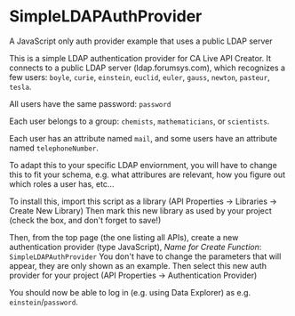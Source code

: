 # SimpleLDAPAuthProvider
A JavaScript only auth provider example that uses a public LDAP server

This is a simple LDAP authentication provider for CA Live API Creator.
It connects to a public LDAP server (ldap.forumsys.com), which recognizes
a few users: `boyle`, `curie`, `einstein`, `euclid`, `euler`, `gauss`, `newton`, `pasteur`, `tesla`.

All users have the same password: `password`

Each user belongs to a group: `chemists`, `mathematicians`, or `scientists`.

Each user has an attribute named `mail`, and some users have an attribute named `telephoneNumber`.

To adapt this to your specific LDAP enviornment, you will have to change this to fit
your schema, e.g. what attribures are relevant, how you figure out which roles a user has, etc...

To install this, import this script as a library (API Properties -> Libraries -> Create New Library)
Then mark this new library as used by your project (check the box, and don't forget to save!)

Then, from the top page (the one listing all APIs), create a new authentication provider 
(type JavaScript), *Name for Create Function*: `SimpleLDAPAuthProvider`
You don't have to change the parameters that will appear, they are only shown as an example.
Then select this new auth provider for your project (API Properties -> Authentication Provider)

You should now be able to log in (e.g. using Data Explorer) as e.g. `einstein`/`password`.
